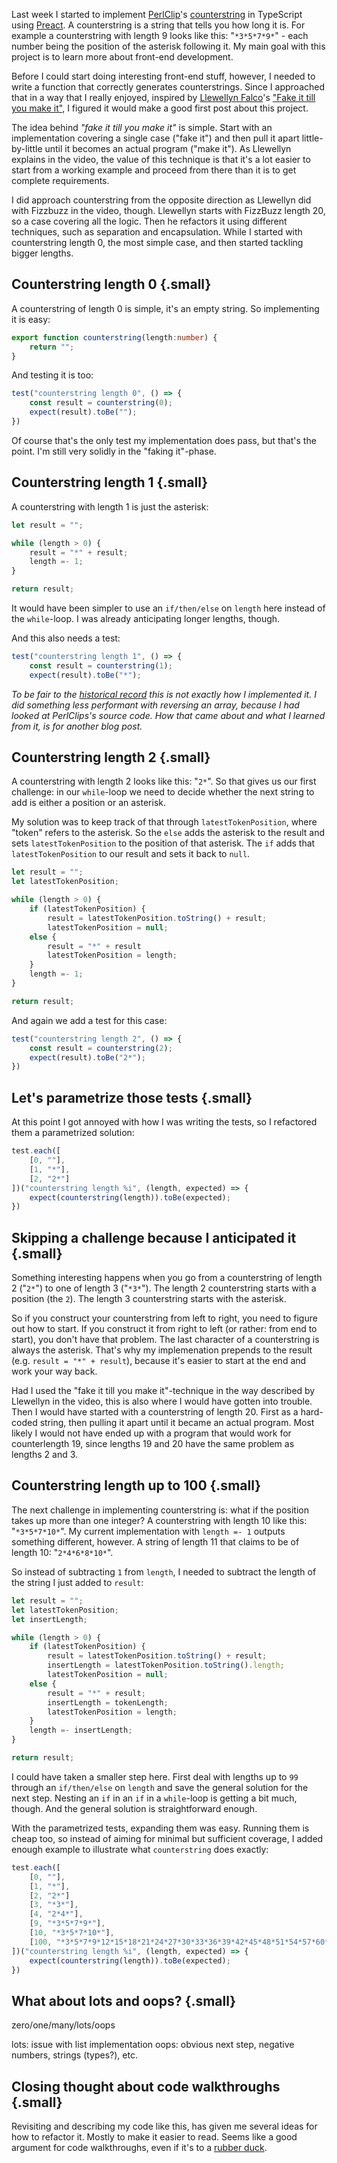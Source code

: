 <!--
.. title: Implementing counterstring, fake it till you make it, step-by-step, TDD, incrementally
.. slug: counterstring
.. date: 2025-01-04
.. category: 
.. tags: counterstring
.. type: text
-->

Last week I started to implement [PerlClip](https://www.satisfice.com/download/perlclip)'s [counterstring](https://www.satisfice.com/blog/archives/22) in TypeScript using [Preact](https://preactjs.com/). A counterstring is a string that tells you how long it is. For example a counterstring with length 9 looks like this: "`*3*5*7*9*`" - each number being the position of the asterisk following it. My main goal with this project is to learn more about front-end development.

Before I could start doing interesting front-end stuff, however, I needed to write a function that correctly generates counterstrings. Since I approached that in a way that I really enjoyed, inspired by [Llewellyn Falco](https://www.linkedin.com/in/llewellynfalco/)'s ["Fake it till you make it"](https://youtu.be/O1h9ho2G85Q?t=155), I figured it would make a good first post about this project.

The idea behind *"fake it till you make it"* is simple. Start with an implementation covering a single case ("fake it") and then pull it apart little-by-little until it becomes an actual program ("make it"). As Llewellyn explains in the video, the value of this technique is that it's a lot easier to start from a working example and proceed from there than it is to get complete requirements.

I did approach counterstring from the opposite direction as Llewellyn did with Fizzbuzz in the video, though. Llewellyn starts with FizzBuzz length 20, so a case covering all the logic. Then he refactors it using different techniques, such as separation and encapsulation. While I started with counterstring length 0, the most simple case, and then started tackling bigger lengths.


<!-- TEASER_END -->


## Counterstring length 0 {.small}

A counterstring of length 0 is simple, it's an empty string. So implementing it is easy:

```TypeScript
export function counterstring(length:number) {
    return "";
}
```

And testing it is too:
```TypeScript
test("counterstring length 0", () => {
    const result = counterstring(0);
    expect(result).toBe("");
})
```

Of course that's the only test my implementation does pass, but that's the point. I'm still very solidly in the "faking it"-phase.


## Counterstring length 1 {.small}

A counterstring with length 1 is just the asterisk:

```TypeScript
let result = "";

while (length > 0) {
	result = "*" + result;
    length =- 1;
}

return result;
```

It would have been simpler to use an `if/then/else` on `length` here instead of the `while`-loop. I was already anticipating longer lengths, though.

And this also needs a test:

```TypeScript
test("counterstring length 1", () => {
    const result = counterstring(1);
    expect(result).toBe("*");
```

*To be fair to the [historical record](https://github.com/j19sch/counterstring/commits/main/) this is not exactly how I implemented it. I did something less performant with reversing an array, because I had looked at PerlClips's source code. How that came about and what I learned from it, is for another blog post.*


## Counterstring length 2 {.small}

A counterstring with length 2 looks like this: "`2*`". So that gives us our first challenge: in our `while`-loop we need to decide whether the next string to add is either a position or an asterisk.

My solution was to keep track of that through `latestTokenPosition`, where "token" refers to the asterisk. So the `else` adds the asterisk to the result and sets `latestTokenPosition` to the position of that asterisk. The `if` adds that `latestTokenPosition` to our result and sets it back to `null`.

```TypeScript
let result = "";
let latestTokenPosition;

while (length > 0) {
    if (latestTokenPosition) {
    	result = latestTokenPosition.toString() + result;
        latestTokenPosition = null;
    else {
    	result = "*" + result
    	latestTokenPosition = length;
    }
    length =- 1;
}

return result;
```

And again we add a test for this case:
```TypeScript
test("counterstring length 2", () => {
    const result = counterstring(2);
    expect(result).toBe("2*");
})
```

## Let's parametrize those tests {.small}
At this point I got annoyed with how I was writing the tests, so I refactored them a parametrized solution:

```TypeScript
test.each([
    [0, ""],
    [1, "*"],
    [2, "2*"]
])("counterstring length %i", (length, expected) => {
    expect(counterstring(length)).toBe(expected);
})
```

## Skipping a challenge because I anticipated it {.small}

Something interesting happens when you go from a counterstring of length 2 ("`2*`") to one of length 3 ("`*3*`"). The length 2 counterstring starts with a position (the `2`). The length 3 counterstring starts with the asterisk.

So if you construct your counterstring from left to right, you need to figure out how to start. If you construct it from right to left (or rather: from end to start), you don't have that problem. The last character of a counterstring is always the asterisk. That's why my implemenation prepends to the result (e.g. `result = "*" + result`), because it's easier to start at the end and work your way back.

Had I used the "fake it till you make it"-technique in the way described by Llewellyn in the video, this is also where I would have gotten into trouble. Then I would have started with a counterstring of length 20. First as a hard-coded string, then pulling it apart until it became an actual program. Most likely I would not have ended up with a program that would work for counterlength 19, since lengths 19 and 20 have the same problem as lengths 2 and 3.


## Counterstring length up to 100 {.small}

The next challenge in implementing counterstring is: what if the position takes up more than one integer? A counterstring with length 10 like this: "`*3*5*7*10*`". My current implementation with `length =- 1` outputs something different, however. A string of length 11 that claims to be of length 10: "`2*4*6*8*10*`".

So instead of subtracting `1` from `length`, I needed to subtract the length of the string I just added to `result`:

```TypeScript
let result = "";
let latestTokenPosition;
let insertLength;

while (length > 0) {
    if (latestTokenPosition) {
    	result = latestTokenPosition.toString() + result;
    	insertLength = latestTokenPosition.toString().length;
        latestTokenPosition = null;
    else {
    	result = "*" + result;
    	insertLength = tokenLength;
    	latestTokenPosition = length;
    }
    length =- insertLength;
}

return result;
```

I could have taken a smaller step here. First deal with lengths up to `99` through an `if/then/else` on `length` and save the general solution for the next step. Nesting an `if` in an `if` in a `while`-loop is getting a bit much, though. And the general solution is straightforward enough.

With the parametrized tests, expanding them was easy. Running them is cheap too, so instead of aiming for minimal but sufficient coverage, I added enough example to illustrate what `counterstring` does exactly:

```TypeScript
test.each([
    [0, ""],
    [1, "*"],
    [2, "2*"]
    [3, "*3*"],
    [4, "2*4*"],
    [9, "*3*5*7*9*"],
    [10, "*3*5*7*10*"],
    [100, "*3*5*7*9*12*15*18*21*24*27*30*33*36*39*42*45*48*51*54*57*60*63*66*69*72*75*78*81*84*87*90*93*96*100*"]
])("counterstring length %i", (length, expected) => {
    expect(counterstring(length)).toBe(expected);
})
```

## What about lots and oops? {.small}

zero/one/many/lots/oops

lots: issue with list implementation
oops: obvious next step, negative numbers, strings (types?), etc.


## Closing thought about code walkthroughs {.small}

Revisiting and describing my code like this, has given me several ideas for how to refactor it. Mostly to make it easier to read. Seems like a good argument for code walkthroughs, even if it's to a [rubber duck](https://en.wikipedia.org/wiki/Rubber_duck_debugging).
